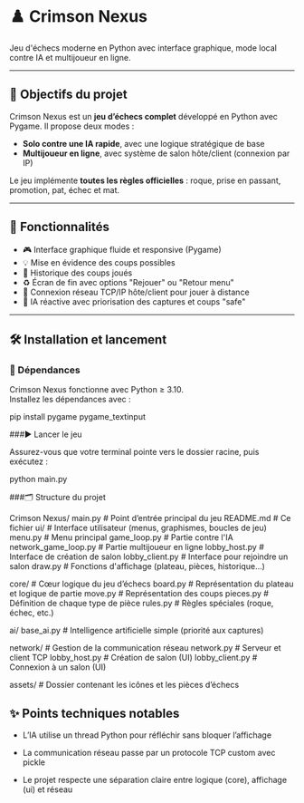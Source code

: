 # ♟️ Crimson Nexus

 Jeu d'échecs moderne en Python avec interface graphique, mode local contre IA et multijoueur en ligne.

---

## 🚀 Objectifs du projet

Crimson Nexus est un **jeu d’échecs complet** développé en Python avec Pygame. Il propose deux modes :

- **Solo contre une IA rapide**, avec une logique stratégique de base
- **Multijoueur en ligne**, avec système de salon hôte/client (connexion par IP)

Le jeu implémente **toutes les règles officielles** : roque, prise en passant, promotion, pat, échec et mat.

---

## 🧩 Fonctionnalités

- 🎮 Interface graphique fluide et responsive (Pygame)
- 💡 Mise en évidence des coups possibles
- 📜 Historique des coups joués
- ♻️ Écran de fin avec options "Rejouer" ou "Retour menu"
- 🔌 Connexion réseau TCP/IP hôte/client pour jouer à distance
- 🧠 IA réactive avec priorisation des captures et coups "safe"

---

## 🛠️ Installation et lancement

### 🔧 Dépendances

Crimson Nexus fonctionne avec Python ≥ 3.10.  
Installez les dépendances avec :

pip install pygame pygame_textinput



###▶️ Lancer le jeu

Assurez-vous que votre terminal pointe vers le dossier racine, puis exécutez :

python main.py

###🗂️ Structure du projet

Crimson Nexus/
 main.py                  # Point d’entrée principal du jeu
 README.md                # Ce fichier
ui/                      # Interface utilisateur (menus, graphismes, boucles de jeu)
 menu.py              # Menu principal
 game_loop.py         # Partie contre l'IA
 network_game_loop.py # Partie multijoueur en ligne
 lobby_host.py        # Interface de création de salon
 lobby_client.py      # Interface pour rejoindre un salon
 draw.py              # Fonctions d'affichage (plateau, pièces, historique…)

core/                    # Cœur logique du jeu d’échecs
 board.py             # Représentation du plateau et logique de partie
 move.py              # Représentation des coups
 pieces.py            # Définition de chaque type de pièce
 rules.py             # Règles spéciales (roque, échec, etc.)

ai/
 base_ai.py           # Intelligence artificielle simple (priorité aux captures)

 network/                 # Gestion de la communication réseau
  network.py           # Serveur et client TCP
  lobby_host.py        # Création de salon (UI)
  lobby_client.py      # Connexion à un salon (UI)
  
 assets/                  # Dossier contenant les icônes et les pièces d’échecs




## ✨ Points techniques notables

-  L’IA utilise un thread Python pour réfléchir sans bloquer l’affichage

-  La communication réseau passe par un protocole TCP custom avec pickle

-  Le projet respecte une séparation claire entre logique (core), affichage (ui) et réseau
